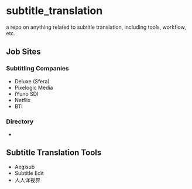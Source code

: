 # subtitle_translation
a repo on anything related to subtitle translation, including tools, workflow, etc.
## Job Sites  
### Subtitling Companies
 - Deluxe (Sfera)
 - Pixelogic Media
 - iYuno SDI
 - Netflix
 - BTI
### Directory
- 
## Subtitle Translation Tools  
- Aegisub
- Subtitle Edit
- 人人译视界


